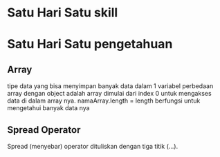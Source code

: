 # Satu Hari Satu skill 
# Satu Hari Satu pengetahuan
Array
-----
tipe data yang bisa menyimpan banyak data dalam 1 variabel
perbedaan array dengan object adalah array dimulai dari index 0 untuk mengakses data di dalam array nya.
namaArray.length = length berfungsi untuk mengetahui banyak data nya  

Spread Operator
---------------
Spread (menyebar) operator  dituliskan dengan tiga titik (...).
